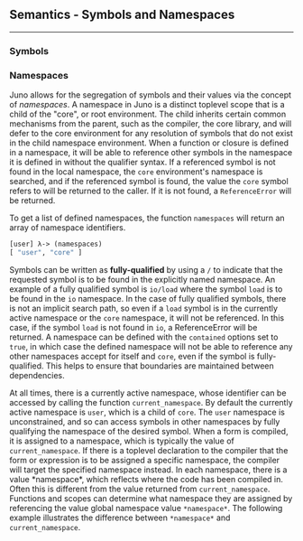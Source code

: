 ## Semantics - Symbols and Namespaces
----

### Symbols

  

### Namespaces

Juno allows for the segregation of symbols and their values via the concept of *namespaces*.  A namespace in Juno is a distinct toplevel scope that is a child of the "core", or root environment.  The child inherits certain common mechanisms from the parent, such as the compiler, the core library, and will defer to the core environment for any resolution of symbols that do not exist in the child namespace environment.  When a function or closure is defined in a namespace, it will be able to reference other symbols in the namespace it is defined in without the qualifier syntax.  If a referenced symbol is not found in the local namespace, the `core` environment's namespace is searched, and if the referenced symbol is found, the value the `core` symbol refers to will be returned to the caller.  If it is not found, a `ReferenceError` will be returned.

To get a list of defined namespaces, the function `namespaces` will return an array of namespace identifiers.

```Clojure
[user] λ-> (namespaces)
[ "user", "core" ]
```

Symbols can be written as **fully-qualified** by using a `/` to indicate that the requested symbol is to be found in the explicitly named namespace.  An example of a fully qualified symbol is `io/load` where the symbol `load` is to be found in the `io` namespace.  In the case of fully qualified symbols, there is not an implicit search path, so even if a `load` symbol is in the currently active namespace or the `core` namespace, it will not be referenced.  In this case, if the symbol `load` is not found in `io`, a ReferenceError will be returned.  A namespace can be defined with the `contained` options set to `true`, in which case the defined namespace will not be able to reference any other namespaces accept for itself and `core`, even if the symbol is fully-qualified.  This helps to ensure that boundaries are maintained between dependencies.

At all times, there is a currently active namespace, whose identifier can be accessed by calling the function `current_namespace`.   By default the currently active namespace is `user`, which is a child of `core`.  The `user` namespace is unconstrained, and so can access symbols in other namespaces by fully qualifying the namespace of the desired symbol.  When a form is compiled, it is assigned to a namespace, which is typically the value of `current_namespace`.  If there is a toplevel declaration to the compiler that the form or expression is to be assigned a specific namespace, the compiler will target the specified namespace instead.  In each namespace, there is a value \*namespace*, which reflects where the code has been compiled in.  Often this is different from the value returned from `current_namespace`.  Functions and scopes can determine what namespace they are assigned by referencing the value global namespace value `*namespace*`.  The following example illustrates the difference between `*namespace*` and `current_namespace`.


